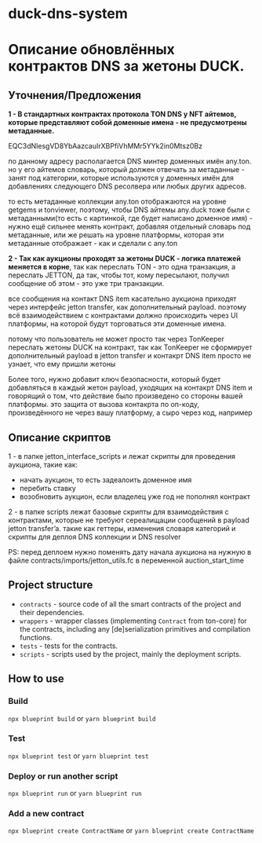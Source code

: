 # duck-dns-system

# Описание обновлённых контрактов DNS за жетоны DUCK.

## Уточнения/Предложения 

**1 - В стандартных контрактах протокола TON DNS у NFT айтемов, которые представляют собой доменные имена - не предусмотрены метаданные.**

EQC3dNlesgVD8YbAazcauIrXBPfiVhMMr5YYk2in0Mtsz0Bz

по данному адресу располагается DNS минтер доменных имён any.ton. но у его айтемов словарь, который должен отвечать за метаданные - занят под категории, которые используются у доменных имён для добавлениях следующего DNS ресолвера или любых других адресов.

то есть метаданные коллекции any.ton отображаются на уровне getgems и tonviewer, поэтому, чтобы DNS айтемы any.duck тоже были с метаданными(то есть с картинкой, где будет написано доменное имя) - нужно ещё сильнее менять контракт, добавляя отдельный словарь под метаданные, или же решать на уровне платформы, которая эти метаданные отображает - как и сделали с any.ton

**2 - Так как аукционы проходят за жетоны DUCK - логика платежей меняется в корне**, так как переслать TON - это одна транзакция, а переслать JETTON, да так, чтобы тот, кому пересылают, получил сообщение об этом - это уже три транзакции.

все сообщения на контакт DNS item касательно аукциона приходят через интерфейс jetton transfer, как дополнительный payload. поэтому всё взаимодействием с контрактами должно происходить через UI платформы, на которой будут торговаться эти доменные имена.

потому что пользователь не может просто так через TonKeeper переслать жетоны DUCK на контракт, так как TonKeeper не сформирует дополнительный payload в jetton transfer и контакрт DNS item просто не узнает, что ему пришли жетоны

Более того, нужно добавит ключ безопасности, который будет добавляться в каждый жетон payload, уходящих на контакрт DNS item и говорящий о том, что действие было произведено со стороны вашей платформы. это защита от вызова контакрта по оп-коду, произведённого не через вашу платформу, а сыро через код, например 

## Описание скриптов

1 - в папке jetton_interface_scripts и лежат скрипты для проведения аукциона, такие как: 
- начать аукцион, то есть задеалоить доменное имя
- перебить ставку 
- возобновить аукцион, если владелец уже год не пополнял контракт 

2 - в папке scripts лежат базовые скрипты для взаимодействия с контрактами, которые не требуют сереалищации сообщений в payload jetton transfer’a. такие как геттеры, изменения словаря категорий и скрипты для деплоя DNS коллекции и DNS resolver

PS: перед деплоем нужно поменять дату начала аукциона на нужную в файле contracts/imports/jetton_utils.fc в переменной auction_start_time



## Project structure

-   `contracts` - source code of all the smart contracts of the project and their dependencies.
-   `wrappers` - wrapper classes (implementing `Contract` from ton-core) for the contracts, including any [de]serialization primitives and compilation functions.
-   `tests` - tests for the contracts.
-   `scripts` - scripts used by the project, mainly the deployment scripts.

## How to use

### Build

`npx blueprint build` or `yarn blueprint build`

### Test

`npx blueprint test` or `yarn blueprint test`

### Deploy or run another script

`npx blueprint run` or `yarn blueprint run`

### Add a new contract

`npx blueprint create ContractName` or `yarn blueprint create ContractName`
